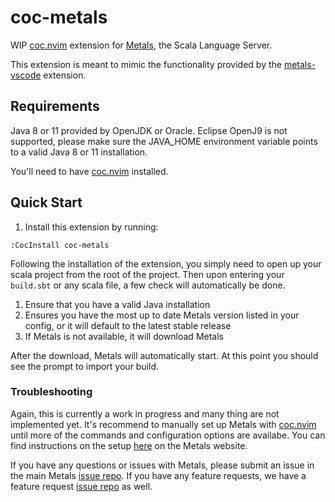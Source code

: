 # coc-metals

WIP [coc.nvim](https://github.com/neoclide/coc.nvim) extension for [Metals](http://scalameta.org/metals/), the Scala Language Server.

This extension is meant to mimic the functionality provided by the [metals-vscode](https://github.com/scalameta/metals-vscode) extension.

## Requirements

Java 8 or 11 provided by OpenJDK or Oracle. Eclipse OpenJ9 is not supported, please make sure the JAVA_HOME environment variable points to a valid Java 8 or 11 installation.

You'll need to have [coc.nvim](https://github.com/neoclide/coc.nvim) installed.

## Quick Start

1. Install this extension by running:

```
:CocInstall coc-metals
```

Following the installation of the extension, you simply need to open up your scala project from the root of the project.
Then upon entering your `build.sbt` or any scala file, a few check will automatically be done.

1. Ensure that you have a valid Java installation
2. Ensures you have the most up to date Metals version listed in your config, or it will default to the latest stable release
3. If Metals is not available, it will download Metals

After the download, Metals will automatically start. At this point you should see the prompt to import your build.

### Troubleshooting

Again, this is currently a work in progress and many thing are not implemented yet. It's recommend to manually set up Metals with [coc.nvim](https://github.com/neoclide/coc.nvim) until more of the commands and configuration options are availabe. You can find instructions on the setup [here](http://scalameta.org/metals/docs/editors/vim.html) on the Metals website.

If you have any questions or issues with Metals, please submit an issue in the main Metals [issue repo](https://github.com/scalameta/metals/issues). If you have any feature requests, we have a feature request [issue repo](https://github.com/scalameta/metals-feature-requests) as well.
